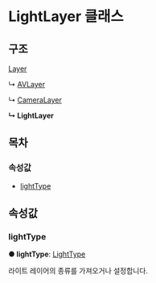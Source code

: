 # LightLayer 클래스

## 구조

[Layer](layer-class.md)

↳ [AVLayer](avlayer-class.md)

↳ [CameraLayer](cameralayer-class.md)

**↳ LightLayer**

## 목차

### 속성값

* [lightType](lightlayer-class.md#lighttype)

## 속성값

### lightType  <a id="lighttype"></a>

**● lightType**: [LightType](../etc/enum/_affectscript_.affectscriptapi.lighttype.md)

라이트 레이어의 종류를 가져오거나 설정합니다.

